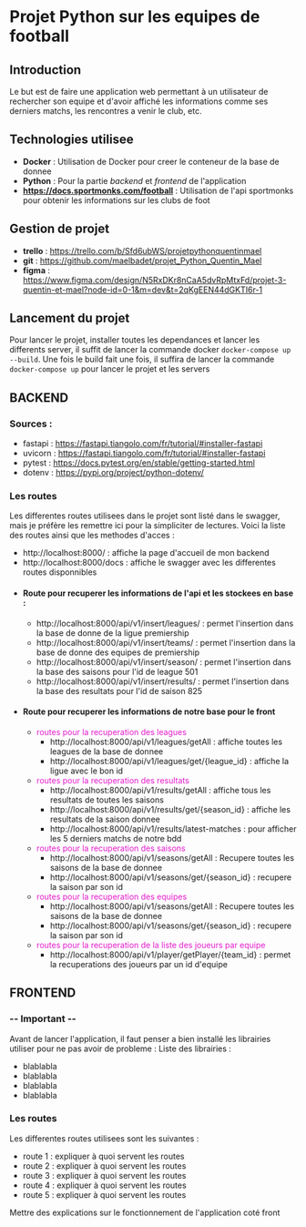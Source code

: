 # Projet Python sur les equipes de football

## Introduction
Le but est de faire une application web permettant à un utilisateur de rechercher son equipe et 
d'avoir affiché les informations comme ses derniers matchs, les rencontres a venir le club, etc.

## Technologies utilisee 
- **Docker** : Utilisation de Docker pour creer le conteneur de la base de donnee
- **Python** : Pour la partie *backend* et *frontend* de l'application
- **https://docs.sportmonks.com/football** : Utilisation de l'api sportmonks pour obtenir les informations 
sur les clubs de foot

## Gestion de projet
- **trello** : https://trello.com/b/Sfd6ubWS/projetpythonquentinmael
- **git** : https://github.com/maelbadet/projet_Python_Quentin_Mael
- **figma** : https://www.figma.com/design/N5RxDKr8nCaA5dvRpMtxFd/projet-3-quentin-et-mael?node-id=0-1&m=dev&t=2qKgEEN44dGKTI6r-1

## Lancement du projet
Pour lancer le projet, installer toutes les dependances et lancer les differents server, il suffit de lancer la commande docker
`docker-compose up --build`. 
Une fois le build fait une fois, il suffira de lancer la commande `docker-compose up` pour lancer le projet et les servers
## BACKEND

### Sources : 
  - fastapi : https://fastapi.tiangolo.com/fr/tutorial/#installer-fastapi
  - uvicorn : https://fastapi.tiangolo.com/fr/tutorial/#installer-fastapi
  - pytest : https://docs.pytest.org/en/stable/getting-started.html
  - dotenv : https://pypi.org/project/python-dotenv/

### Les routes
Les differentes routes utilisees dans le projet sont listé dans le swagger, mais je préfère les 
remettre ici pour la simpliciter de lectures. Voici la liste des routes ainsi que les methodes d'acces : 
- http://localhost:8000/ : affiche la page d'accueil de mon backend
- http://localhost:8000/docs : affiche le swagger avec les differentes routes disponnibles
- #### Route pour recuperer les informations de l'api et les stockees en base :
  - http://localhost:8000/api/v1/insert/leagues/ : permet l'insertion dans la base de donne de la ligue premiership
  - http://localhost:8000/api/v1/insert/teams/ : permet l'insertion dans la base de donne des equipes de premiership
  - http://localhost:8000/api/v1/insert/season/ : permet l'insertion dans la base des saisons pour l'id de league 501
  - http://localhost:8000/api/v1/insert/results/ : permet l'insertion dans la base des resultats pour l'id de saison 825
- #### Route pour recuperer les informations de notre base pour le front
  - <span style="color: #e51bcc">routes pour la recuperation des leagues</span>
    - http://localhost:8000/api/v1/leagues/getAll : affiche toutes les leagues de la base de donnee
    - http://localhost:8000/api/v1/leagues/get/{league_id} : affiche la ligue avec le bon id
  - <span style="color: #e51bcc">routes pour la recuperation des resultats</span>
    - http://localhost:8000/api/v1/results/getAll : affiche tous les resultats de toutes les saisons
    - http://localhost:8000/api/v1/results/get/{season_id} : affiche les resultats de la saison donnee
    - http://localhost:8000/api/v1/results/latest-matches : pour afficher les 5 derniers matchs de notre bdd
  - <span style="color: #e51bcc">routes pour la recuperation des saisons</span>
    - http://localhost:8000/api/v1/seasons/getAll : Recupere toutes les saisons de la base de donnee
    - http://localhost:8000/api/v1/seasons/get/{season_id} : recupere la saison par son id
  - <span style="color: #e51bcc">routes pour la recuperation des equipes</span>
    - http://localhost:8000/api/v1/seasons/getAll : Recupere toutes les saisons de la base de donnee
    - http://localhost:8000/api/v1/seasons/get/{season_id} : recupere la saison par son id
  - <span style="color: #e51bcc">routes pour la recuperation de la liste des joueurs par equipe</span>
      - http://localhost:8000/api/v1/player/getPlayer/{team_id} : permet la recuperations des joueurs par un id d'equipe


## FRONTEND
### -- **Important** --
Avant de lancer l'application, il faut penser a bien installé les librairies utiliser pour ne 
pas avoir de probleme :
Liste des librairies : 
- blablabla
- blablabla
- blablabla
- blablabla

### Les routes
Les differentes routes utilisees sont les suivantes : 
- route 1 : expliquer à quoi servent les routes
- route 2 : expliquer à quoi servent les routes
- route 3 : expliquer à quoi servent les routes
- route 4 : expliquer à quoi servent les routes
- route 5 : expliquer à quoi servent les routes

Mettre des explications sur le fonctionnement de l'application coté front